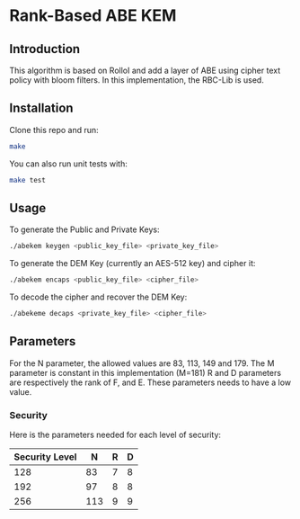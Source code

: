 # Rank-Based ABE KEM

## Introduction

This algorithm is based on RolloI and add a layer of ABE using cipher text policy with bloom filters.
In this implementation, the RBC-Lib is used.

## Installation

Clone this repo and run:

```bash
make
```

You can also run unit tests with:

```bash
make test
```

## Usage

To generate the Public and Private Keys:

```bash
./abekem keygen <public_key_file> <private_key_file>
```

To generate the DEM Key (currently an AES-512 key) and cipher it:

```bash
./abekem encaps <public_key_file> <cipher_file>
```

To decode the cipher and recover the DEM Key:

```bash
./abekeme decaps <private_key_file> <cipher_file>
```

## Parameters

For the N parameter, the allowed values are 83, 113, 149 and 179.
The M parameter is constant in this implementation (M=181)
R and D parameters are respectively the rank of F, and E. These parameters needs to have a low value.

### Security

Here is the parameters needed for each level of security:

|Security Level| N | R | D |
|--------------|---|---|---|
|128           |83 |7  |8  |
|192           |97 |8  |8  |
|256           |113|9  |9  |